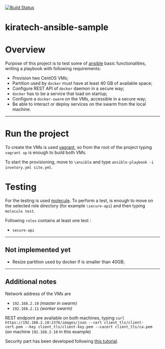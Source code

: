 [![Build Status](https://travis-ci.org/ollaw/kiratech-ansible-sample.svg?branch=master)](https://travis-ci.org/ollaw/kiratech-ansible-sample)

# kiratech-ansible-sample

# Overview

Purpose of this project is to test some of [ansible](https://www.ansible.com/) basic functionalities, writing a playbook with following requirements:

- Provision two CentOS VMs;
- Partition used by `docker` must have at least 40 GB of available space;
- Configure REST API of `docker` daemon in a secure way;
- `docker` has to be a service that load on startup;
- Configure a `docker-swarm` on the VMs, accessible in a secure way;
- Be able to interact or deploy services on the swarm from the local machine.

---

# Run the project

To create the VMs is used [vagrant](https://www.vagrantup.com/), so from the root of the project typing `vagrant up` is enough to build both VMs.

To start the provisioning, move to `\ansible` and type `ansible-playbook -i invetory.yml site.yml`.

# Testing

For the testing is used [molecule](https://molecule.readthedocs.io/en/stable/). To perform a test, is enough to move on the selected role directory (for example `\secure-api`) and then typing `molecule test`.

Following `roles` contains at least one test :

- `secure-api`

---

## Not implemented yet

- Resize partition used by docker if is smaller than 40GB;

---

## Additional notes

Network address of the VMs are

- `192.168.2.10` _(master in swarm)_
- `192.168.2.11` _(worker swarm)_

REST endpoint are available on both machines, typing `curl https://192.168.2.10:2376/images/json --cert client_tls/client-cert.pem --key client_tls/client-key.pem --cacert client_tls/ca.pem ` (on machine `192.168.2.10` in this example)

Security part has been developed following [this tutorial](https://docs.docker.com/engine/security/https/).
